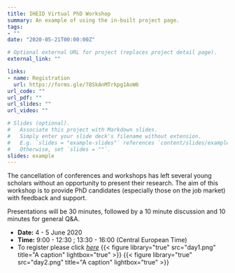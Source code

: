 ```yaml
---
title: IHEID Virtual PhD Workshop
summary: An example of using the in-built project page.
tags:
- ""
date: "2020-05-21T00:00:00Z"

# Optional external URL for project (replaces project detail page).
external_link: ""

links:
- name: Registration
  url: https://forms.gle/78SkAnMTrkpg1AoW6
url_code: ""
url_pdf: ""
url_slides: ""
url_video: ""

# Slides (optional).
#   Associate this project with Markdown slides.
#   Simply enter your slide deck's filename without extension.
#   E.g. `slides = "example-slides"` references `content/slides/example-slides.md`.
#   Otherwise, set `slides = ""`.
slides: example
---
```


The cancellation of conferences and workshops has left several young scholars without an opportunity to present their research. The aim of this workshop is to provide PhD candidates (especially those on the job market) with feedback and support.

Presentations will be 30 minutes, followed by a 10 minute discussion and 10 minutes for general Q&A.

- **Date:** 4 - 5 June 2020
- **Time:** 9:00 - 12:30 ; 13:30 - 16:00 (Central European Time)
- To register please click [*here*](https://forms.gle/78SkAnMTrkpg1AoW6) 
{{< figure library="true" src="day1.png" title="A caption" lightbox="true" >}}
{{< figure library="true" src="day2.png" title="A caption" lightbox="true" >}}


